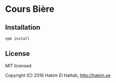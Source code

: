 # Cours Bière

## Installation

```
npm install
```

## License

MIT licensed

Copyright (C) 2016 Hakim El Hattab, http://hakim.se
